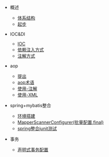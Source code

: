 * 概述

    * [体系结构](tixijiegou)
    * [起步](qibu)

* IOC&DI 
    * [IOC](ioc)
    * [依赖注入方式](yilaizhuru)
    * [注解方式](zhujiefangshi)

* aop
    * [提出](tichu)
    * [aop术语](shuyu)
    * [使用-注解](shiyong-zhujie)
    * [使用-XML](shiyong-xml)

* spring+mybatis整合
    * [环境搭建](huanjingdajian)
    * [MapperScannerConfigurer(批量配置,final)](piliangpeizhi)
    * [spring整合junit测试](springceshi)

* 事务
    * [声明式事务配置](shiwupeizhi)